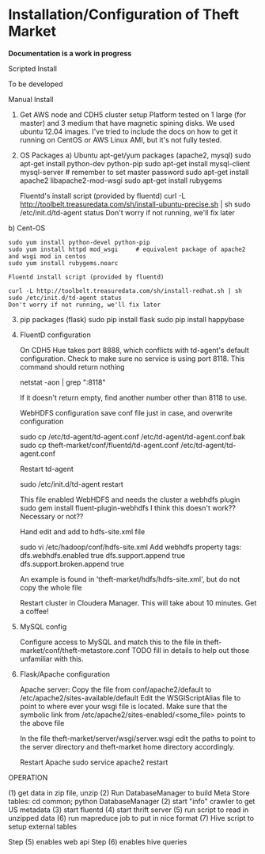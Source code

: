 Installation/Configuration of Theft Market
============

**Documentation is a work in progress**


Scripted Install

   To be developed


Manual Install

1.  Get AWS node and CDH5 cluster setup 
    Platform tested on 1 large (for master) and 3 medium that have magnetic spining disks.
    We used ubuntu 12.04 images.  I've tried to include the docs on how to get it running 
    on CentOS or AWS Linux AMI, but it's not fully tested.


2. OS Packages
a)  Ubuntu
    apt-get/yum packages (apache2, mysql)
    sudo apt-get install python-dev python-pip
    sudo apt-get install mysql-client mysql-server	# remember to set master password
    sudo apt-get install apache2 libapache2-mod-wsgi
    sudo apt-get install rubygems

    Fluentd's install script (provided by fluentd)
    curl -L http://toolbelt.treasuredata.com/sh/install-ubuntu-precise.sh | sh
    sudo /etc/init.d/td-agent status
    Don't worry if not running, we'll fix later

b)  Cent-OS 
    
    sudo yum install python-devel python-pip
    sudo yum install httpd mod_wsgi		# equivalent package of apache2 and wsgi mod in centos
    sudo yum install rubygems.noarc    

    Fluentd install script (provided by fluentd)
    
    curl -L http://toolbelt.treasuredata.com/sh/install-redhat.sh | sh
    sudo /etc/init.d/td-agent status
    Don't worry if not running, we'll fix later
        

3.  pip packages (flask)
    sudo pip install flask
    sudo pip install happybase


4.  FluentD configuration

    On CDH5 Hue takes port 8888, which conflicts with td-agent's default configuration.
    Check to make sure no service is using port 8118.  This command should return nothing
    
    netstat -aon | grep ":8118"
    
    If it doesn't return empty, find another number other than 8118 to use.
   
    WebHDFS configuration
    save conf file just in case, and overwrite configuration
    
    sudo cp /etc/td-agent/td-agent.conf /etc/td-agent/td-agent.conf.bak
    sudo cp theft-market/conf/fluentd/td-agent.conf /etc/td-agent/td-agent.conf
    
    Restart td-agent
    
    sudo /etc/init.d/td-agent restart
        
    This file enabled WebHDFS and needs the cluster a webhdfs plugin
    sudo gem install fluent-plugin-webhdfs    I think this doesn't work?? Necessary or not??

    Hand edit and add to hdfs-site.xml file
    
    sudo vi /etc/hadoop/conf/hdfs-site.xml 
    Add webhdfs property tags:
    <property> <!--added for fluentd webhdfs -->
      <name>dfs.webhdfs.enabled</name>
      <value>true</value>
    </property>
    <property> <!--added for fluentd webhdfs -->
      <name>dfs.support.append</name>
      <value>true</value>
    </property>
    <property> <!--added for fluentd webhdfs -->
      <name>dfs.support.broken.append</name>
      <value>true</value>
    </property>

    An example is found in 'theft-market/hdfs/hdfs-site.xml', but do not copy the whole file

    Restart cluster in Cloudera Manager.  This will take about 10 minutes.  Get a coffee!


5.  MySQL config
 
    Configure access to MySQL and match this to the file in theft-market/conf/theft-metastore.conf
    TODO fill in details to help out those unfamiliar with this.


6.  Flask/Apache configuration

    Apache server:
    Copy the file from conf/apache2/default to /etc/apache2/sites-available/default
    Edit the WSGIScriptAlias file to point to where ever your wsgi file is located.
    Make sure that the symbolic link from /etc/apache2/sites-enabled/<some_file> points to the above file

    In the file theft-market/server/wsgi/server.wsgi edit the paths to
    point to the server directory and theft-market home directory
    accordingly.

    Restart Apache
    sudo service apache2 restart

OPERATION

(1) get data in zip file, unzip
(2) Run DatabaseManager to build Meta Store tables: cd common; python DatabaseManager
(2) start "info" crawler to get US metadata
(3) start fluentd
(4) start thrift server
(5) run script to read in unzipped data
(6) run mapreduce job to put in nice format
(7) Hive script to setup external tables

Step (5) enables web api
Step (6) enables hive queries


